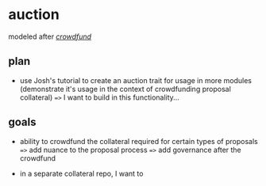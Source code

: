# auction

modeled after *[crowdfund](https://github.com/paritytech/polkadot/pull/315/files)*

## plan

* use Josh's tutorial to create an auction trait for usage in more modules (demonstrate it's usage in the context of crowdfunding proposal collateral) `=>` I want to build in this functionality...

## goals

* ability to crowdfund the collateral required for certain types of proposals `=>` add nuance to the proposal process `=>` add governance after the crowdfund

* in a separate collateral repo, I want to 